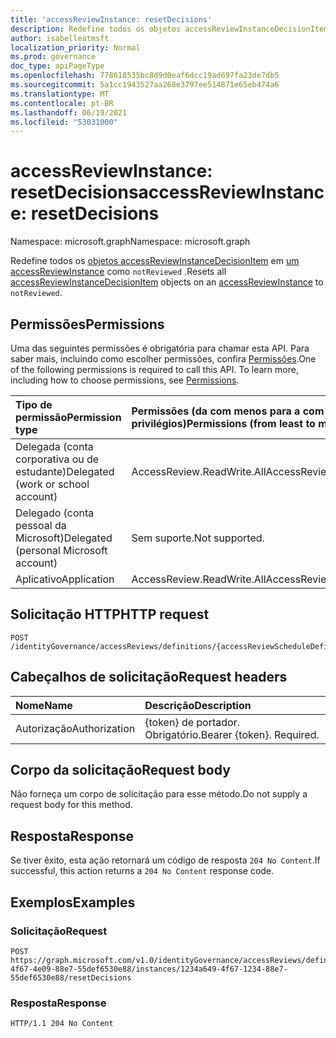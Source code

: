 ```yaml
---
title: 'accessReviewInstance: resetDecisions'
description: Redefine todos os objetos accessReviewInstanceDecisionItem em um accessReviewInstance como `notReviewed` .
author: isabelleatmsft
localization_priority: Normal
ms.prod: governance
doc_type: apiPageType
ms.openlocfilehash: 778618535bc8d9d0eaf6dcc19ad697fa23de7db5
ms.sourcegitcommit: 5a1cc1943527aa268e3797ee514871e65eb474a6
ms.translationtype: MT
ms.contentlocale: pt-BR
ms.lasthandoff: 06/19/2021
ms.locfileid: "53031000"
---
```

# <a name="accessreviewinstance-resetdecisions"></a><span data-ttu-id="af1e9-103">accessReviewInstance: resetDecisions</span><span class="sxs-lookup"><span data-stu-id="af1e9-103">accessReviewInstance: resetDecisions</span></span>
<span data-ttu-id="af1e9-104">Namespace: microsoft.graph</span><span class="sxs-lookup"><span data-stu-id="af1e9-104">Namespace: microsoft.graph</span></span>

<span data-ttu-id="af1e9-105">Redefine todos os [objetos accessReviewInstanceDecisionItem](../resources/accessreviewinstancedecisionitem.md) em [um accessReviewInstance](../resources/accessreviewinstance.md) como `notReviewed` .</span><span class="sxs-lookup"><span data-stu-id="af1e9-105">Resets all [accessReviewInstanceDecisionItem](../resources/accessreviewinstancedecisionitem.md) objects on an [accessReviewInstance](../resources/accessreviewinstance.md) to `notReviewed`.</span></span>

## <a name="permissions"></a><span data-ttu-id="af1e9-106">Permissões</span><span class="sxs-lookup"><span data-stu-id="af1e9-106">Permissions</span></span>
<span data-ttu-id="af1e9-p101">Uma das seguintes permissões é obrigatória para chamar esta API. Para saber mais, incluindo como escolher permissões, confira [Permissões](/graph/permissions-reference).</span><span class="sxs-lookup"><span data-stu-id="af1e9-p101">One of the following permissions is required to call this API. To learn more, including how to choose permissions, see [Permissions](/graph/permissions-reference).</span></span>

|<span data-ttu-id="af1e9-109">Tipo de permissão</span><span class="sxs-lookup"><span data-stu-id="af1e9-109">Permission type</span></span>|<span data-ttu-id="af1e9-110">Permissões (da com menos para a com mais privilégios)</span><span class="sxs-lookup"><span data-stu-id="af1e9-110">Permissions (from least to most privileged)</span></span>|
|:---|:---|
|<span data-ttu-id="af1e9-111">Delegada (conta corporativa ou de estudante)</span><span class="sxs-lookup"><span data-stu-id="af1e9-111">Delegated (work or school account)</span></span>|<span data-ttu-id="af1e9-112">AccessReview.ReadWrite.All</span><span class="sxs-lookup"><span data-stu-id="af1e9-112">AccessReview.ReadWrite.All</span></span>|
|<span data-ttu-id="af1e9-113">Delegado (conta pessoal da Microsoft)</span><span class="sxs-lookup"><span data-stu-id="af1e9-113">Delegated (personal Microsoft account)</span></span>|<span data-ttu-id="af1e9-114">Sem suporte.</span><span class="sxs-lookup"><span data-stu-id="af1e9-114">Not supported.</span></span>|
|<span data-ttu-id="af1e9-115">Aplicativo</span><span class="sxs-lookup"><span data-stu-id="af1e9-115">Application</span></span>|<span data-ttu-id="af1e9-116">AccessReview.ReadWrite.All</span><span class="sxs-lookup"><span data-stu-id="af1e9-116">AccessReview.ReadWrite.All</span></span>|

## <a name="http-request"></a><span data-ttu-id="af1e9-117">Solicitação HTTP</span><span class="sxs-lookup"><span data-stu-id="af1e9-117">HTTP request</span></span>

<!-- {
  "blockType": "ignored"
}
-->
``` http
POST /identityGovernance/accessReviews/definitions/{accessReviewScheduleDefinitionId}/instances/{accessReviewInstanceId}/resetDecisions
```

## <a name="request-headers"></a><span data-ttu-id="af1e9-118">Cabeçalhos de solicitação</span><span class="sxs-lookup"><span data-stu-id="af1e9-118">Request headers</span></span>
|<span data-ttu-id="af1e9-119">Nome</span><span class="sxs-lookup"><span data-stu-id="af1e9-119">Name</span></span>|<span data-ttu-id="af1e9-120">Descrição</span><span class="sxs-lookup"><span data-stu-id="af1e9-120">Description</span></span>|
|:---|:---|
|<span data-ttu-id="af1e9-121">Autorização</span><span class="sxs-lookup"><span data-stu-id="af1e9-121">Authorization</span></span>|<span data-ttu-id="af1e9-p102">{token} de portador. Obrigatório.</span><span class="sxs-lookup"><span data-stu-id="af1e9-p102">Bearer {token}. Required.</span></span>|

## <a name="request-body"></a><span data-ttu-id="af1e9-124">Corpo da solicitação</span><span class="sxs-lookup"><span data-stu-id="af1e9-124">Request body</span></span>
<span data-ttu-id="af1e9-125">Não forneça um corpo de solicitação para esse método.</span><span class="sxs-lookup"><span data-stu-id="af1e9-125">Do not supply a request body for this method.</span></span>

## <a name="response"></a><span data-ttu-id="af1e9-126">Resposta</span><span class="sxs-lookup"><span data-stu-id="af1e9-126">Response</span></span>

<span data-ttu-id="af1e9-127">Se tiver êxito, esta ação retornará um código de resposta `204 No Content`.</span><span class="sxs-lookup"><span data-stu-id="af1e9-127">If successful, this action returns a `204 No Content` response code.</span></span>

## <a name="examples"></a><span data-ttu-id="af1e9-128">Exemplos</span><span class="sxs-lookup"><span data-stu-id="af1e9-128">Examples</span></span>

### <a name="request"></a><span data-ttu-id="af1e9-129">Solicitação</span><span class="sxs-lookup"><span data-stu-id="af1e9-129">Request</span></span>
<!-- {
  "blockType": "request",
  "name": "accessreviewinstance_resetdecisions"
}
-->
``` http
POST https://graph.microsoft.com/v1.0/identityGovernance/accessReviews/definitions/8564a649-4f67-4e09-88e7-55def6530e88/instances/1234a649-4f67-1234-88e7-55def6530e88/resetDecisions
```


### <a name="response"></a><span data-ttu-id="af1e9-130">Resposta</span><span class="sxs-lookup"><span data-stu-id="af1e9-130">Response</span></span>
<!-- {
  "blockType": "response",
  "truncated": true
}
-->
``` http
HTTP/1.1 204 No Content
```
